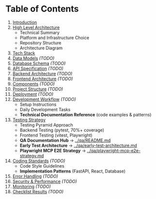 # Table of Contents

1. [Introduction](#introduction)
2. [High Level Architecture](#high-level-architecture)
   - Technical Summary
   - Platform and Infrastructure Choice
   - Repository Structure
   - Architecture Diagram
3. [Tech Stack](#tech-stack)
4. [Data Models](#data-models) *(TODO)*
5. [Database Schema](#database-schema) *(TODO)*
6. [API Specification](#api-specification) *(TODO)*
7. [Backend Architecture](#backend-architecture) *(TODO)*
8. [Frontend Architecture](#frontend-architecture) *(TODO)*
9. [Components](#components) *(TODO)*
10. [Project Structure](#project-structure) *(TODO)*
11. [Deployment](#deployment) *(TODO)*
12. [Development Workflow](#development-workflow) *(TODO)*
    - Setup Instructions
    - Daily Development Tasks
    - **Technical Documentation Reference** (code examples & patterns)
13. [Testing Strategy](#testing-strategy)
    - Testing Pyramid Approach
    - Backend Testing (pytest, 70%+ coverage)
    - Frontend Testing (vitest, Playwright)
    - **QA Documentation Hub** → [../qa/README.md](../qa/README.md)
    - **Early Test Architecture** → [../qa/early-test-architecture.md](../qa/early-test-architecture.md)
    - **Playwright MCP E2E Strategy** → [../qa/playwright-mcp-e2e-strategy.md](../qa/playwright-mcp-e2e-strategy.md)
14. [Coding Standards](#coding-standards) *(TODO)*
    - Code Style Guidelines
    - **Implementation Patterns** (FastAPI, React, Database)
15. [Error Handling](#error-handling) *(TODO)*
16. [Security & Performance](#security--performance) *(TODO)*
17. [Monitoring](#monitoring) *(TODO)*
18. [Checklist Results](#checklist-results) *(TODO)*
